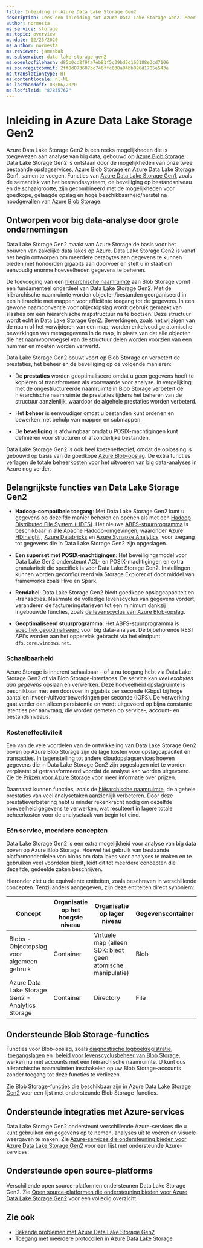 ```yaml
---
title: Inleiding in Azure Data Lake Storage Gen2
description: Lees een inleiding tot Azure Data Lake Storage Gen2. Meer informatie over belangrijke functies. Bekijk de ondersteunde Blob-opslagfuncties, Azure-service-integraties en -platforms.
author: normesta
ms.service: storage
ms.topic: overview
ms.date: 02/25/2020
ms.author: normesta
ms.reviewer: jamesbak
ms.subservice: data-lake-storage-gen2
ms.openlocfilehash: d85b0cd2f9fa7eb81f5c39bd5d163188e3cd7106
ms.sourcegitcommit: 2ff0d073607bc746ffc638a84bb026d1705e543e
ms.translationtype: HT
ms.contentlocale: nl-NL
ms.lasthandoff: 08/06/2020
ms.locfileid: "87835762"
---
```

# <a name="introduction-to-azure-data-lake-storage-gen2"></a>Inleiding in Azure Data Lake Storage Gen2

‎Azure Data Lake Storage Gen2 is een reeks mogelijkheden die is toegewezen aan analyse van big data, gebouwd op [Azure Blob Storage](storage-blobs-introduction.md). Data Lake Storage Gen2 is ontstaan door de mogelijkheden van onze twee bestaande opslagservices, Azure Blob Storage en Azure Data Lake Storage Gen1, samen te voegen. Functies van [Azure Data Lake Storage Gen1](https://docs.microsoft.com/azure/data-lake-store/index), zoals de semantiek van het bestandssysteem, de beveiliging op bestandsniveau en de schaalgrootte, zijn gecombineerd met de mogelijkheden voor goedkope, gelaagde opslag en hoge beschikbaarheid/herstel na noodgevallen van [Azure Blob Storage](storage-blobs-introduction.md).

## <a name="designed-for-enterprise-big-data-analytics"></a>Ontworpen voor big data-analyse door grote ondernemingen

Data Lake Storage Gen2 maakt van Azure Storage de basis voor het bouwen van zakelijke data lakes op Azure. Data Lake Storage Gen2 is vanaf het begin ontworpen om meerdere petabytes aan gegevens te kunnen bieden met honderden gigabits aan doorvoer en stelt u in staat om eenvoudig enorme hoeveelheden gegevens te beheren.

De toevoeging van een [hiërarchische naamruimte](data-lake-storage-namespace.md) aan Blob Storage vormt een fundamenteel onderdeel van Data Lake Storage Gen2. Met de hiërarchische naamruimte worden objecten/bestanden georganiseerd in een hiërarchie met mappen voor efficiënte toegang tot de gegevens. In een gewone naamconventie voor objectopslag wordt gebruik gemaakt van slashes om een hiërarchische mapstructuur na te bootsen. Deze structuur wordt echt in Data Lake Storage Gen2. Bewerkingen, zoals het wijzigen van de naam of het verwijderen van een map, worden enkelvoudige atomische bewerkingen van metagegevens in de map, in plaats van dat alle objecten die het naamvoorvoegsel van de structuur delen worden voorzien van een nummer en moeten worden verwerkt.

Data Lake Storage Gen2 bouwt voort op Blob Storage en verbetert de prestaties, het beheer en de beveiliging op de volgende manieren:

-   De **prestaties** worden geoptimaliseerd omdat u geen gegevens hoeft te kopiëren of transformeren als voorwaarde voor analyse. In vergelijking met de ongestructureerde naamruimte in Blob Storage verbetert de hiërarchische naamruimte de prestaties tijdens het beheren van de structuur aanzienlijk, waardoor de algehele prestaties worden verbeterd.

-   Het **beheer** is eenvoudiger omdat u bestanden kunt ordenen en bewerken met behulp van mappen en submappen.

-   De **beveiliging** is afdwingbaar omdat u POSIX-machtigingen kunt definiëren voor structuren of afzonderlijke bestanden.

Data Lake Storage Gen2 is ook heel kosteneffectief, omdat de oplossing is gebouwd op basis van de goedkope [Azure Blob-opslag](storage-blobs-introduction.md). De extra functies verlagen de totale beheerkosten voor het uitvoeren van big data-analyses in Azure nog verder.

## <a name="key-features-of-data-lake-storage-gen2"></a>Belangrijkste functies van Data Lake Storage Gen2

-   **Hadoop-compatibele toegang**: Met Data Lake Storage Gen2 kunt u gegevens op dezelfde manier beheren en openen als met een [Hadoop Distributed File System (HDFS)](https://hadoop.apache.org/docs/current/hadoop-project-dist/hadoop-hdfs/HdfsDesign.html). Het nieuwe [ABFS-stuurprogramma](data-lake-storage-abfs-driver.md) is beschikbaar in alle Apache Hadoop-omgevingen, waaronder [Azure HDInsight](https://docs.microsoft.com/azure/hdinsight/index) *,* [Azure Databricks](https://docs.microsoft.com/azure/azure-databricks/index) en [Azure Synapse Analytics](https://docs.microsoft.com/azure/synapse-analytics), voor toegang tot gegevens die in Data Lake Storage Gen2 zijn opgeslagen.

-   **Een superset met POSIX-machtigingen**: Het beveiligingsmodel voor Data Lake Gen2 ondersteunt ACL- en POSIX-machtigingen en extra granulariteit die specifiek is voor Data Lake Storage Gen2. Instellingen kunnen worden geconfigureerd via Storage Explorer of door middel van frameworks zoals Hive en Spark.

-   **Rendabel**: Data Lake Storage Gen2 biedt goedkope opslagcapaciteit en -transacties. Naarmate de volledige levenscyclus van gegevens vordert, veranderen de factureringstarieven tot een minimum dankzij ingebouwde functies, zoals [de levenscyclus van Azure Blob-opslag](storage-lifecycle-management-concepts.md).

-   **Geoptimaliseerd stuurprogramma**: Het ABFS-stuurprogramma is [specifiek geoptimaliseerd](data-lake-storage-abfs-driver.md) voor big data-analyse. De bijbehorende REST API's worden aan het oppervlak gebracht via het eindpunt `dfs.core.windows.net`.

### <a name="scalability"></a>Schaalbaarheid

Azure Storage is inherent schaalbaar - of u nu toegang hebt via Data Lake Storage Gen2 of via Blob Storage-interfaces. De service kan *veel exabytes aan gegevens* opslaan en verwerken. Deze hoeveelheid opslagruimte is beschikbaar met een doorvoer in gigabits per seconde (Gbps) bij hoge aantallen invoer-/uitvoerbewerkingen per seconde (IOPS). De verwerking gaat verder dan alleen persistentie en wordt uitgevoerd op bijna constante latenties per aanvraag, die worden gemeten op service-, account- en bestandsniveaus.

### <a name="cost-effectiveness"></a>Kosteneffectiviteit

Een van de vele voordelen van de ontwikkeling van Data Lake Storage Gen2 boven op Azure Blob Storage zijn de lage kosten voor opslagcapaciteit en transacties. In tegenstelling tot andere cloudopslagservices hoeven gegevens die in Data Lake Storage Gen2 zijn opgeslagen niet te worden verplaatst of getransformeerd voordat de analyse kan worden uitgevoerd. Zie de [Prijzen voor Azure Storage](https://azure.microsoft.com/pricing/details/storage) voor meer informatie over prijzen.

Daarnaast kunnen functies, zoals de [hiërarchische naamruimte](data-lake-storage-namespace.md), de algehele prestaties van veel analysetaken aanzienlijk verbeteren. Door deze prestatieverbetering hebt u minder rekenkracht nodig om dezelfde hoeveelheid gegevens te verwerken, wat resulteert in lagere totale beheerkosten voor de analysetaak van begin tot eind.

### <a name="one-service-multiple-concepts"></a>Eén service, meerdere concepten

Data Lake Storage Gen2 is een extra mogelijkheid voor analyse van big data boven op Azure Blob Storage. Hoewel het gebruik van bestaande platformonderdelen van blobs om data lakes voor analyses te maken en te gebruiken veel voordelen biedt, leidt dit tot meerdere concepten die dezelfde, gedeelde zaken beschrijven.

Hieronder ziet u de equivalente entiteiten, zoals beschreven in verschillende concepten. Tenzij anders aangegeven, zijn deze entiteiten direct synoniem:

| Concept                                | Organisatie op het hoogste niveau | Organisatie op lager niveau                                            | Gegevenscontainer |
|----------------------------------------|------------------------|---------------------------------------------------------------------|----------------|
| Blobs - Objectopslag voor algemeen gebruik | Container              | Virtuele map (alleen SDK: biedt geen atomische manipulatie) | Blob           |
| Azure Data Lake Storage Gen2 - Analytics Storage          | Container            | Directory                                                           | File           |

## <a name="supported-blob-storage-features"></a>Ondersteunde Blob Storage-functies

Functies voor Blob-opslag, zoals [diagnostische logboekregistratie](../common/storage-analytics-logging.md),  [toegangslagen](storage-blob-storage-tiers.md) en  [beleid voor levenscyclusbeheer van Blob Storage](storage-lifecycle-management-concepts.md), werken nu met accounts met een hiërarchische naamruimte. U kunt dus hiërarchische naamruimten inschakelen op uw Blob Storage-accounts zonder toegang tot deze functies te verliezen. 

Zie [Blob Storage-functies die beschikbaar zijn in Azure Data Lake Storage Gen2](data-lake-storage-supported-blob-storage-features.md) voor een lijst met ondersteunde Blob Storage-functies.

## <a name="supported-azure-service-integrations"></a>Ondersteunde integraties met Azure-services

Data Lake Storage Gen2 ondersteunt verschillende Azure-services die u kunt gebruiken om gegevens op te nemen, analyses uit te voeren en visuele weergaven te maken. Zie [Azure-services die ondersteuning bieden voor Azure Data Lake Storage Gen2](data-lake-storage-supported-azure-services.md) voor een lijst met ondersteunde Azure-services.

## <a name="supported-open-source-platforms"></a>Ondersteunde open source-platforms

Verschillende open source-platformen ondersteunen Data Lake Storage Gen2. Zie [Open source-platformen die ondersteuning bieden voor Azure Data Lake Storage Gen2](data-lake-storage-supported-open-source-platforms.md) voor een volledig overzicht.

## <a name="see-also"></a>Zie ook

- [Bekende problemen met Azure Data Lake Storage Gen2](data-lake-storage-known-issues.md)
- [Toegang met meerdere protocollen in Azure Data Lake Storage](data-lake-storage-multi-protocol-access.md)


